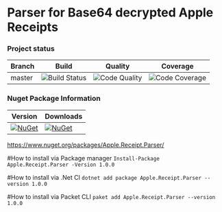 # Parser for Base64 decrypted Apple Receipts

### Project status
| Branch | Build        | Quality | Coverage | 
| ------------- | ------------- | ------------- | ----- |
| master | ![Build Status](https://shoshins.visualstudio.com/_apis/public/build/definitions/3ee635a9-029b-40d9-a9b6-93cc7737dbf9/1/badge)      | ![Code Quality](https://sonarcloud.io/api/project_badges/measure?project=apple-receipt-parser&metric=alert_status)| ![Code Coverage](https://sonarcloud.io/api/project_badges/measure?project=apple-receipt-parser&metric=coverage) |

### Nuget Package Information
| Version | Downloads |
| ------------- | ------------- |
| [![NuGet](https://img.shields.io/nuget/v/Apple.Receipt.Parser.svg)](https://www.nuget.org/packages/Apple.Receipt.Parser/) | [![NuGet](https://img.shields.io/nuget/dt/Apple.Receipt.Parser.svg)](Apple.Receipt.Parser) |

https://www.nuget.org/packages/Apple.Receipt.Parser/

#How to install via Package manager
```Install-Package Apple.Receipt.Parser -Version 1.0.0```

#How to install via .Net CI
```dotnet add package Apple.Receipt.Parser --version 1.0.0```

#How to install via Packet CLI
```paket add Apple.Receipt.Parser --version 1.0.0```
